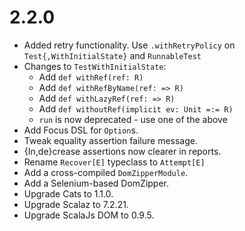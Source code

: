 # 2.2.0

* Added retry functionality.
  Use `.withRetryPolicy` on `Test{,WithInitialState}` and `RunnableTest`
* Changes to `TestWithInitialState`:
  * Add `def withRef(ref: R)`
  * Add `def withRefByName(ref: => R)`
  * Add `def withLazyRef(ref: => R)`
  * Add `def withoutRef(implicit ev: Unit =:= R)`
  * `run` is now deprecated - use one of the above
* Add Focus DSL for `Option`s.
* Tweak equality assertion failure message.
* {In,de}crease assertions now clearer in reports.
* Rename `Recover[E]` typeclass to `Attempt[E]`
* Add a cross-compiled `DomZipperModule`.
* Add a Selenium-based DomZipper.
* Upgrade Cats        to 1.1.0.
* Upgrade Scalaz      to 7.2.21.
* Upgrade ScalaJs DOM to 0.9.5.
